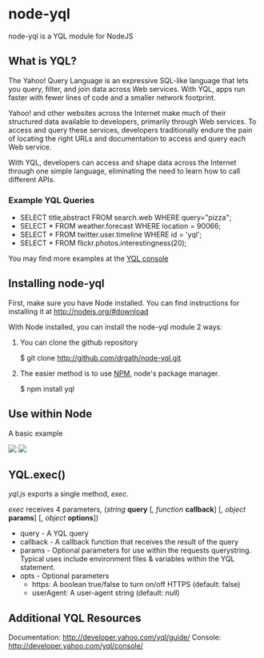 node-yql
========

node-yql is a YQL module for NodeJS

What is YQL?
------------

The Yahoo! Query Language is an expressive SQL-like language that lets you query, filter, and join data across Web services. With YQL, apps run faster with fewer lines of code and a smaller network footprint.

Yahoo! and other websites across the Internet make much of their structured data available to developers, primarily through Web services. To access and query these services, developers traditionally endure the pain of locating the right URLs and documentation to access and query each Web service.

With YQL, developers can access and shape data across the Internet through one simple language, eliminating the need to learn how to call different APIs.

### Example YQL Queries

* SELECT title,abstract FROM search.web WHERE query="pizza";
* SELECT * FROM weather.forecast WHERE location = 90066;
* SELECT * FROM twitter.user.timeline WHERE id = 'yql';
* SELECT * FROM flickr.photos.interestingness(20);

You may find more examples at the [YQL console](http://developer.yahoo.com/yql/console/ "YQL console")

Installing node-yql
-------------------
First, make sure you have Node installed.  You can find instructions for installing it at <http://nodejs.org/#download>

With Node installed, you can install the node-yql module 2 ways: 

1) You can clone the github repository

	$ git clone http://github.com/drgath/node-yql.git

2) The easier method is to use [NPM](http://github.com/isaacs/npm), node's package manager.

	$ npm install yql

Use within Node
---------------

A basic example

![](http://s89997654.onlinehome.us/screencaps/untitled-20100710-160828.jpg)
![](http://s89997654.onlinehome.us/screencaps/Default-20100710-160425.jpg)

YQL.exec()
----------

*yql.js* exports a single method, *exec*.

*exec* receives 4 parameters, (*string* __query__ [, *function* __callback__] [, *object* __params__] [, *object* __options__])

* query - A YQL query
* callback - A callback function that receives the result of the query
* params - Optional parameters for use within the requests querystring. Typical uses include environment files & variables within the YQL statement.
* opts - Optional parameters 
	* https: A boolean true/false to turn on/off HTTPS (default: false)
	* userAgent: A user-agent string (default: *null*)


Additional YQL Resources
------------------------

Documentation: <http://developer.yahoo.com/yql/guide/>
Console: <http://developer.yahoo.com/yql/console/>